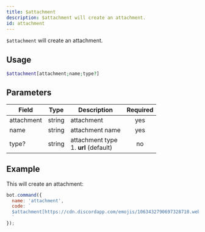 ```yaml
---
title: $attachment 
description: $attachment will create an attachment.
id: attachment
---
```


`$attachment` will create an attachment.

## Usage

```php
$attachment[attachment;name;type?]
```

## Parameters 


| Field     | Type    | Description                                        | Required |
|-----------|---------|----------------------------------------------------| :------: |
| attachment    | string  | attachment                             | yes      |
| name    | string  | attachment name                            | yes      |
| type?    | string  | attachment type <br> 1. **url** (default)                            | no      |


## Example

This will create an attachment:

```javascript
bot.command({
  name: 'attachment',
  code: `
  $attachment[https://cdn.discordapp.com/emojis/1063432790697328710.webp?size=96&quality=lossless;boost-icon.png;url]
  `
});
```
